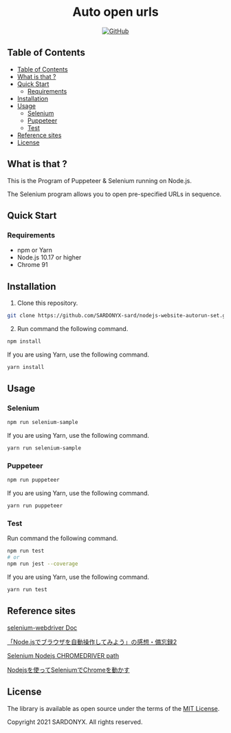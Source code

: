 <h1 align="center">Auto open urls</h1>

<div align="center">
<a href="https://opensource.org/licenses/MIT"><img alt="GitHub" src="https://img.shields.io/github/license/SARDONYX-sard/nodejs-website-autorun-set"></a>
</div>

## Table of Contents

<!-- TOC depthFrom:2 -->

- [Table of Contents](#table-of-contents)
- [What is that ?](#what-is-that-)
- [Quick Start](#quick-start)
  - [Requirements](#requirements)
- [Installation](#installation)
- [Usage](#usage)
  - [Selenium](#selenium)
  - [Puppeteer](#puppeteer)
  - [Test](#test)
- [Reference sites](#reference-sites)
- [License](#license)

<!-- /TOC -->


## What is that ?

This is the Program of Puppeteer & Selenium running on Node.js.

The Selenium program allows you to open pre-specified URLs in sequence.

## Quick Start

### Requirements

* npm or Yarn
* Node.js 10.17 or higher
* Chrome 91


## Installation

1. Clone this repository.

```sh
git clone https://github.com/SARDONYX-sard/nodejs-website-autorun-set.git
```

2. Run command the following command.

```sh
npm install
```

If you are using Yarn, use the following command.

```sh
yarn install
```

## Usage

### Selenium

```sh
npm run selenium-sample
```

If you are using Yarn, use the following command.

```sh
yarn run selenium-sample
```

### Puppeteer

```sh
npm run puppeteer
```

If you are using Yarn, use the following command.

```sh
yarn run puppeteer
```

### Test

Run command the following command.

```sh
npm run test
# or
npm run jest --coverage
```

If you are using Yarn, use the following command.

```sh
yarn run test
```

## Reference sites

[selenium-webdriver Doc](https://seleniumhq.github.io/selenium/docs/api/javascript/index.html)

[「Node.jsでブラウザを自動操作してみよう」の感想・備忘録2](https://ageo-soft.info/books/programming_books/javascript_books/213/#Explicit_Wait)

[Selenium Nodejs CHROMEDRIVER path](https://qiita.com/tonio0720/items/70c13ad304154d95e4bc)

[Nodejsを使ってSeleniumでChromeを動かす](https://stackoverflow.com/questions/26191142/selenium-nodejs-chromedriver-path)

## License

The library is available as open source under the terms of the [MIT License](http://opensource.org/licenses/MIT).

Copyright 2021 SARDONYX. All rights reserved.
